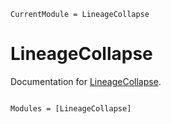 ```@meta
CurrentModule = LineageCollapse
```

# LineageCollapse

Documentation for [LineageCollapse](https://github.com/mashu/LineageCollapse.jl).

```@index
```

```@autodocs
Modules = [LineageCollapse]
```
